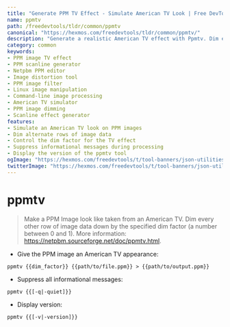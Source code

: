```yaml
---
title: "Generate PPM TV Effect - Simulate American TV Look | Free DevTools"
name: ppmtv
path: /freedevtools/tldr/common/ppmtv
canonical: "https://hexmos.com/freedevtools/tldr/common/ppmtv/"
description: "Generate a realistic American TV effect with Ppmtv. Dim every other row of a PPM image to simulate scanlines. Free online tool, no registration required."
category: common
keywords:
- PPM image TV effect
- PPM scanline generator
- Netpbm PPM editor
- Image distortion tool
- PPM image filter
- Linux image manipulation
- Command-line image processing
- American TV simulator
- PPM image dimming
- Scanline effect generator
features:
- Simulate an American TV look on PPM images
- Dim alternate rows of image data
- Control the dim factor for the TV effect
- Suppress informational messages during processing
- Display the version of the ppmtv tool
ogImage: "https://hexmos.com/freedevtools/t/tool-banners/json-utilities-banner.png"
twitterImage: "https://hexmos.com/freedevtools/t/tool-banners/json-utilities-banner.png"
---
```


# ppmtv

> Make a PPM Image look like taken from an American TV.
> Dim every other row of image data down by the specified dim factor (a number between 0 and 1).
> More information: <https://netpbm.sourceforge.net/doc/ppmtv.html>.

- Give the PPM image an American TV appearance:

`ppmtv {{dim_factor}} {{path/to/file.ppm}} > {{path/to/output.ppm}}`

- Suppress all informational messages:

`ppmtv {{[-q|-quiet]}}`

- Display version:

`ppmtv {{[-v|-version]}}`

